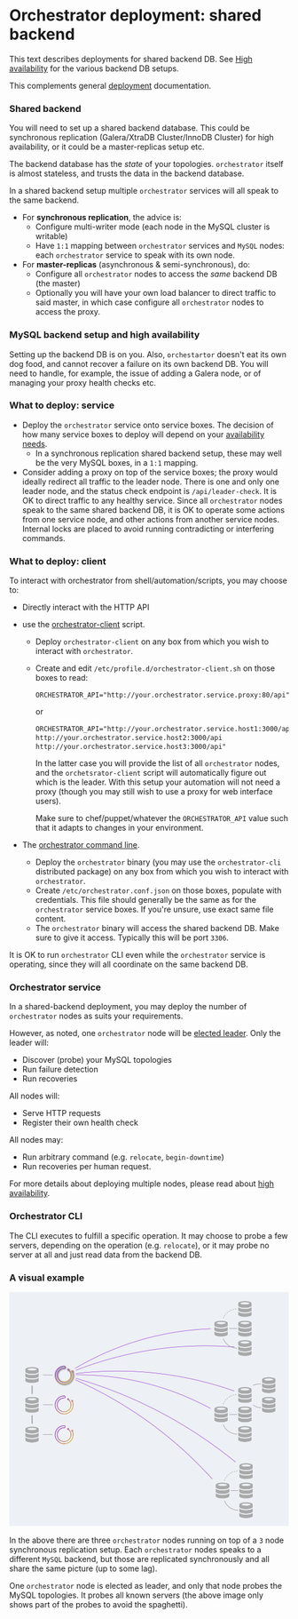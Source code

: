 # Orchestrator deployment: shared backend

This text describes deployments for shared backend DB. See [High availability](high-availability.md) for the various backend DB setups.

This complements general [deployment](deployment.md) documentation.

### Shared backend

You will need to set up a shared backend database. This could be synchronous replication (Galera/XtraDB Cluster/InnoDB Cluster) for high availability, or it could be a master-replicas setup etc.

The backend database has the _state_ of your topologies. `orchestrator` itself is almost stateless, and trusts the data in the backend database.

In a shared backend setup multiple `orchestrator` services will all speak to the same backend.

- For **synchronous replication**, the advice is:
  - Configure multi-writer mode (each node in the MySQL cluster is writable)
  - Have `1:1` mapping between `orchestrator` services and `MySQL` nodes: each `orchestrator` service to speak with its own node.
- For **master-replicas** (asynchronous & semi-synchronous), do:
  - Configure all `orchestrator` nodes to access the _same_ backend DB (the master)
  - Optionally you will have your own load balancer to direct traffic to said master, in which case configure all `orchestrator` nodes to access the proxy.

### MySQL backend setup and high availability

Setting up the backend DB is on you. Also, `orchestartor` doesn't eat its own dog food, and cannot recover a failure on its own backend DB.
You will need to handle, for example, the issue of adding a Galera node, or of managing your proxy health checks etc.

### What to deploy: service

- Deploy the `orchestrator` service onto service boxes. The decision of how many service boxes  to deploy
  will depend on your [availability needs](high-availability.md).
  - In a synchronous replication shared backend setup, these may well be the very MySQL boxes, in a `1:1` mapping.
- Consider adding a proxy on top of the service boxes; the proxy would ideally redirect all traffic to the leader node. There is one and only one leader node, and the status check endpoint is `/api/leader-check`. It is OK to direct traffic to any healthy service. Since all `orchestrator` nodes speak to the same shared backend DB, it is OK to operate some actions from one service node, and other actions from another service nodes. Internal locks are placed to avoid running contradicting or interfering commands.


### What to deploy: client

To interact with orchestrator from shell/automation/scripts, you may choose to:

- Directly interact with the HTTP API
- use the [orchestrator-client](orchestrator-client.md) script.
  - Deploy `orchestrator-client` on any box from which you wish to interact with `orchestrator`.
  - Create and edit `/etc/profile.d/orchestrator-client.sh` on those boxes to read:
    ```
    ORCHESTRATOR_API="http://your.orchestrator.service.proxy:80/api"
    ```
    or
    ```
    ORCHESTRATOR_API="http://your.orchestrator.service.host1:3000/api http://your.orchestrator.service.host2:3000/api http://your.orchestrator.service.host3:3000/api"
    ```
    In the latter case you will provide the list of all `orchestrator` nodes, and the `orchetsrator-client` script will automatically figure out which is the leader. With this setup your automation will not need a proxy (though you may still wish to use a proxy for web interface users).

    Make sure to chef/puppet/whatever the `ORCHESTRATOR_API` value such that it adapts to changes in your environment.

- The [orchestrator command line](executing-via-command-line.md).
  - Deploy the `orchestrator` binary (you may use the `orchestrator-cli` distributed package) on any box from which you wish to interact with `orchestrator`.
  - Create `/etc/orchestrator.conf.json` on those boxes, populate with credentials. This file should generally be the same as for the `orchestrator` service boxes. If you're unsure, use exact same file content.
  - The `orchestrator` binary will access the shared backend DB. Make sure to give it access. Typically this will be port `3306`.

It is OK to run `orchestrator` CLI even while the `orchestrator` service is operating, since they will all coordinate on the same backend DB.

### Orchestrator service

In a shared-backend deployment, you may deploy the number of `orchestrator` nodes as suits your requirements. 

However, as noted, one `orchestrator` node will be [elected leader](http://code.openark.org/blog/mysql/leader-election-using-mysql). Only the leader will:

- Discover (probe) your MySQL topologies
- Run failure detection
- Run recoveries

All nodes will:

- Serve HTTP requests
- Register their own health check

All nodes may:

- Run arbitrary command (e.g. `relocate`, `begin-downtime`)
- Run recoveries per human request.

For more details about deploying multiple nodes, please read about [high availability](high-availability.md).

### Orchestrator CLI

The CLI executes to fulfill a specific operation. It may choose to probe a few servers, depending on the operation (e.g. `relocate`), or it may probe no server at all and just read data from the backend DB.

### A visual example

![orchestrator deployment, shared backend](images/orchestrator-deployment-shared-backend.png)

In the above there are three `orchestrator` nodes running on top of a `3` node synchronous replication setup. Each `orchestrator` nodes speaks to a different `MySQL` backend, but those are replicated synchronously and all share the same picture (up to some lag).

One `orchestrator` node is elected as leader, and only that node probes the MySQL topologies. It probes all known servers (the above image only shows part of the probes to avoid the spaghetti).
